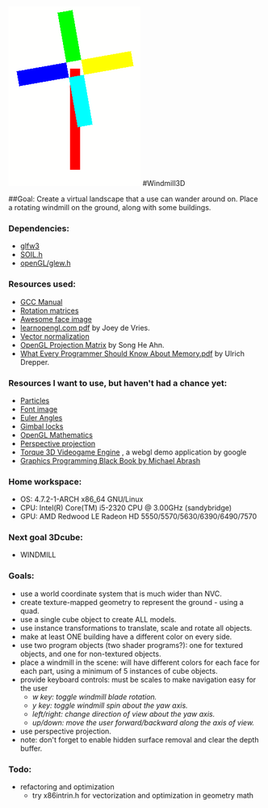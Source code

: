 ![windmill](docs/windmill.png)
#Windmill3D

##Goal: Create a virtual landscape that a use can wander around on. Place a rotating windmill on the ground, along with some buildings.

### Dependencies:
- [glfw3](https://www.archlinux.org/packages/community/x86_64/glfw-x11/)
- [SOIL.h](https://www.archlinux.org/packages/community/i686/soil/)
- [openGL/glew.h](https://www.archlinux.org/packages/extra/x86_64/glew/)

### Resources used:
- [GCC Manual](https://gcc.gnu.org/onlinedocs/gcc-6.2.0/gcc/)
- [Rotation matrices](https://en.wikipedia.org/wiki/Rotation_matrix)
- [Awesome face image](http://learnopengl.com/img/textures/awesomeface.png)
- [learnopengl.com pdf](http://learnopengl.com/book/offline%20learnopengl.pdf) by Joey de Vries.
- [Vector normalization](http://www.fundza.com/vectors/normalize/)
- [OpenGL Projection Matrix](http://www.songho.ca/opengl/gl_projectionmatrix.html) by Song He Ahn.
- [What Every Programmer Should Know About Memory.pdf](https://www.google.com/search?q=What+every+programmer+should+know+about+memory) by Ulrich Drepper.

### Resources I want to use, but haven't had a chance yet:
- [Particles](https://www.khronos.org/registry/webgl/sdk/demos/google/particles/)
- [Font image](http://webglfundamentals.org/webgl/resources/8x8-font.png)
- [Euler Angles](https://en.wikipedia.org/wiki/Aircraft_principal_axes)
- [Gimbal locks](https://en.wikipedia.org/wiki/Gimbal_lock)
- [OpenGL Mathematics](https://github.com/g-truc/glm)
- [Perspective projection](https://en.wikipedia.org/wiki/3D_projection#Perspective_projection)
- [Torque 3D Videogame Engine](https://github.com/GarageGames/Torque3D)
  , a webgl demo application by google
- [Graphics Programming Black Book by Michael Abrash](https://github.com/mcmihai/GPBB)

### Home workspace:
- OS: 4.7.2-1-ARCH x86_64 GNU/Linux
- CPU: Intel(R) Core(TM) i5-2320 CPU @ 3.00GHz (sandybridge)
- GPU: AMD Redwood LE Radeon HD 5550/5570/5630/6390/6490/7570

### Next goal 3Dcube:
- WINDMILL

### Goals:
- use a world coordinate system that is much wider than NVC.
- create texture-mapped geometry to represent the ground - using a quad.
- use a single cube object to create ALL models.
- use instance transformations to translate, scale and rotate all objects.
- make at least ONE building have a different color on every side.
- use two program objects (two shader programs?): one for textured objects,
  and one for non-textured objects.
- place a windmill in the scene: will have different colors for each face for
  each part, using a minimum of 5 instances of cube objects.
- provide keyboard controls: must be scales to make navigation easy for the user
    - *w key: toggle windmill blade rotation.*
    - *y key: toggle windmill spin about the yaw axis.*
    - *left/right: change direction of view about the yaw axis.*
    - *up/down: move the user forward/backward along the axis of view.*
- use perspective projection.
- note: don't forget to enable hidden surface removal and clear the depth buffer.

### Todo:
- refactoring and optimization
    - try x86intrin.h for vectorization and optimization in geometry math
